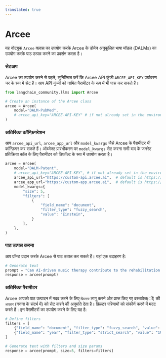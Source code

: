 ```yaml
---
translated: true
---
```


# Arcee

यह नोटबुक `Arcee` क्लास का उपयोग करके Arcee के डोमेन अनुकूलित भाषा मॉडल (DALMs) का उपयोग करके पाठ उत्पन्न करने का प्रदर्शन करता है।

### सेटअप

Arcee का उपयोग करने से पहले, सुनिश्चित करें कि Arcee API कुंजी `ARCEE_API_KEY` पर्यावरण चर के रूप में सेट है। आप API कुंजी को नामित पैरामीटर के रूप में भी पास कर सकते हैं।

```python
from langchain_community.llms import Arcee

# Create an instance of the Arcee class
arcee = Arcee(
    model="DALM-PubMed",
    # arcee_api_key="ARCEE-API-KEY" # if not already set in the environment
)
```

### अतिरिक्त कॉन्फ़िगरेशन

आप `arcee_api_url`, `arcee_app_url` और `model_kwargs` जैसे Arcee के पैरामीटर भी कॉन्फ़िगर कर सकते हैं।
ऑब्जेक्ट प्रारंभीकरण पर `model_kwargs` सेट करना सभी बाद के जनरेट प्रतिक्रिया कॉल के लिए पैरामीटर को डिफ़ॉल्ट के रूप में उपयोग करता है।

```python
arcee = Arcee(
    model="DALM-Patent",
    # arcee_api_key="ARCEE-API-KEY", # if not already set in the environment
    arcee_api_url="https://custom-api.arcee.ai",  # default is https://api.arcee.ai
    arcee_app_url="https://custom-app.arcee.ai",  # default is https://app.arcee.ai
    model_kwargs={
        "size": 5,
        "filters": [
            {
                "field_name": "document",
                "filter_type": "fuzzy_search",
                "value": "Einstein",
            }
        ],
    },
)
```

### पाठ उत्पन्न करना

आप प्रॉम्प्ट प्रदान करके Arcee से पाठ उत्पन्न कर सकते हैं। यहां एक उदाहरण है:

```python
# Generate text
prompt = "Can AI-driven music therapy contribute to the rehabilitation of patients with disorders of consciousness?"
response = arcee(prompt)
```

### अतिरिक्त पैरामीटर

Arcee आपको पाठ उत्पादन में मदद करने के लिए `फ़िल्टर` लागू करने और प्राप्त किए गए दस्तावेज़(ों) की `आकार` (गणना के संदर्भ में) को सेट करने की अनुमति देता है। फ़िल्टर परिणामों को संकीर्ण करने में मदद करते हैं। इन पैरामीटरों का उपयोग करने के लिए यह है:

```python
# Define filters
filters = [
    {"field_name": "document", "filter_type": "fuzzy_search", "value": "Einstein"},
    {"field_name": "year", "filter_type": "strict_search", "value": "1905"},
]

# Generate text with filters and size params
response = arcee(prompt, size=5, filters=filters)
```
